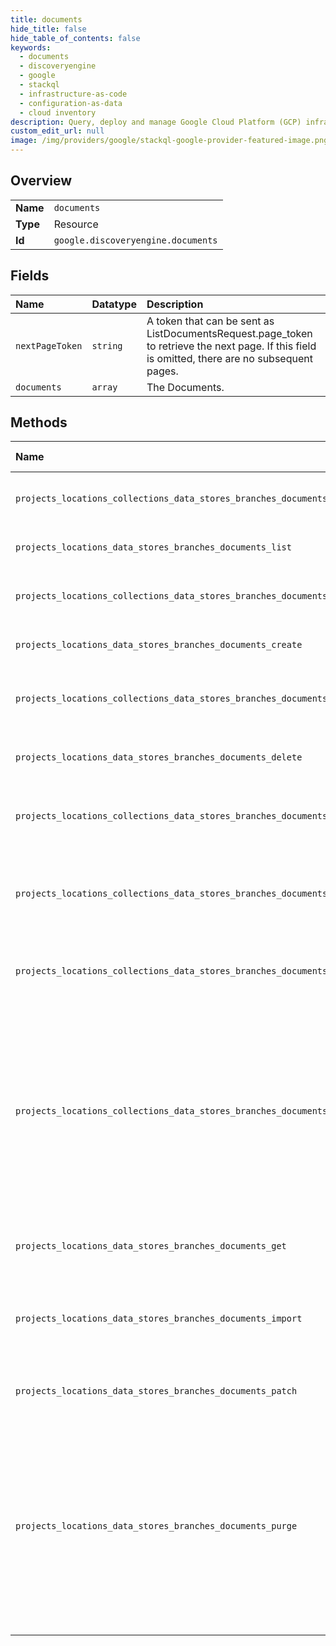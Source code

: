 ```yaml
---
title: documents
hide_title: false
hide_table_of_contents: false
keywords:
  - documents
  - discoveryengine
  - google    
  - stackql
  - infrastructure-as-code
  - configuration-as-data
  - cloud inventory
description: Query, deploy and manage Google Cloud Platform (GCP) infrastructure and resources using SQL
custom_edit_url: null
image: /img/providers/google/stackql-google-provider-featured-image.png
---
```

  
    

## Overview
<table><tbody>
<tr><td><b>Name</b></td><td><code>documents</code></td></tr>
<tr><td><b>Type</b></td><td>Resource</td></tr>
<tr><td><b>Id</b></td><td><code>google.discoveryengine.documents</code></td></tr>
</tbody></table>

## Fields
| Name | Datatype | Description |
|:-----|:---------|:------------|
| `nextPageToken` | `string` | A token that can be sent as ListDocumentsRequest.page_token to retrieve the next page. If this field is omitted, there are no subsequent pages. |
| `documents` | `array` | The Documents. |
## Methods
| Name | Accessible by | Required Params | Description |
|:-----|:--------------|:----------------|:------------|
| `projects_locations_collections_data_stores_branches_documents_list` | `SELECT` | `branchesId, collectionsId, dataStoresId, locationsId, projectsId` | Gets a list of Documents. |
| `projects_locations_data_stores_branches_documents_list` | `SELECT` | `branchesId, dataStoresId, locationsId, projectsId` | Gets a list of Documents. |
| `projects_locations_collections_data_stores_branches_documents_create` | `INSERT` | `branchesId, collectionsId, dataStoresId, locationsId, projectsId` | Creates a Document. |
| `projects_locations_data_stores_branches_documents_create` | `INSERT` | `branchesId, dataStoresId, locationsId, projectsId` | Creates a Document. |
| `projects_locations_collections_data_stores_branches_documents_delete` | `DELETE` | `branchesId, collectionsId, dataStoresId, documentsId, locationsId, projectsId` | Deletes a Document. |
| `projects_locations_data_stores_branches_documents_delete` | `DELETE` | `branchesId, dataStoresId, documentsId, locationsId, projectsId` | Deletes a Document. |
| `projects_locations_collections_data_stores_branches_documents_get` | `EXEC` | `branchesId, collectionsId, dataStoresId, documentsId, locationsId, projectsId` | Gets a Document. |
| `projects_locations_collections_data_stores_branches_documents_import` | `EXEC` | `branchesId, collectionsId, dataStoresId, locationsId, projectsId` | Bulk import of multiple Documents. Request processing may be synchronous. Non-existing items will be created. Note: It is possible for a subset of the Documents to be successfully updated. |
| `projects_locations_collections_data_stores_branches_documents_patch` | `EXEC` | `branchesId, collectionsId, dataStoresId, documentsId, locationsId, projectsId` | Updates a Document. |
| `projects_locations_collections_data_stores_branches_documents_purge` | `EXEC` | `branchesId, collectionsId, dataStoresId, locationsId, projectsId` | Permanently deletes all selected Documents in a branch. This process is asynchronous. Depending on the number of Documents to be deleted, this operation can take hours to complete. Before the delete operation completes, some Documents might still be returned by DocumentService.GetDocument or DocumentService.ListDocuments. To get a list of the Documents to be deleted, set PurgeDocumentsRequest.force to false. |
| `projects_locations_data_stores_branches_documents_get` | `EXEC` | `branchesId, dataStoresId, documentsId, locationsId, projectsId` | Gets a Document. |
| `projects_locations_data_stores_branches_documents_import` | `EXEC` | `branchesId, dataStoresId, locationsId, projectsId` | Bulk import of multiple Documents. Request processing may be synchronous. Non-existing items will be created. Note: It is possible for a subset of the Documents to be successfully updated. |
| `projects_locations_data_stores_branches_documents_patch` | `EXEC` | `branchesId, dataStoresId, documentsId, locationsId, projectsId` | Updates a Document. |
| `projects_locations_data_stores_branches_documents_purge` | `EXEC` | `branchesId, dataStoresId, locationsId, projectsId` | Permanently deletes all selected Documents in a branch. This process is asynchronous. Depending on the number of Documents to be deleted, this operation can take hours to complete. Before the delete operation completes, some Documents might still be returned by DocumentService.GetDocument or DocumentService.ListDocuments. To get a list of the Documents to be deleted, set PurgeDocumentsRequest.force to false. |
